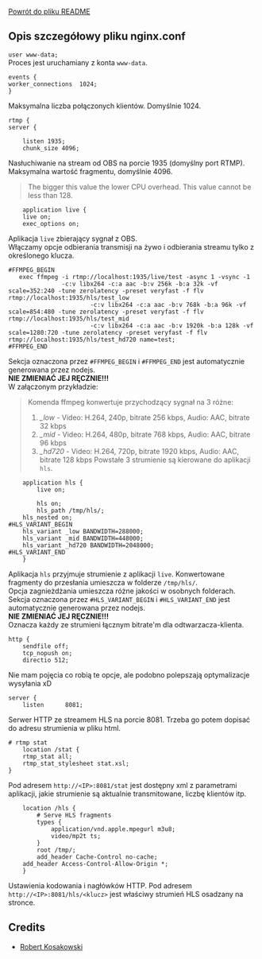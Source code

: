 [Powrót do pliku README](../master/README.md)
## Opis szczegółowy pliku nginx.conf

`user www-data;`  
Proces jest uruchamiany z konta `www-data`.

```
events {
worker_connections  1024;
}
```
Maksymalna liczba połączonych klientów. Domyślnie 1024.

```
rtmp {
server {

    listen 1935;	
    chunk_size 4096;
```
Nasłuchiwanie na stream od OBS na porcie 1935 (domyślny port RTMP).  
Maksymalna wartość fragmentu, domyślnie 4096. 
>The bigger this value the lower CPU overhead. This value cannot be less than 128.

```
    application live {
	live on;
	exec_options on;
 ```
 Aplikacja `live` zbierający sygnał z OBS.  
 Włączamy opcje odbierania transmisji na żywo i odbierania streamu tylko z określonego klucza.
 ```
 #FFMPEG_BEGIN
	exec ffmpeg -i rtmp://localhost:1935/live/test -async 1 -vsync -1
		        -c:v libx264 -c:a aac -b:v 256k -b:a 32k -vf scale=352:240 -tune zerolatency -preset veryfast -f flv rtmp://localhost:1935/hls/test_low
                        -c:v libx264 -c:a aac -b:v 768k -b:a 96k -vf scale=854:480 -tune zerolatency -preset veryfast -f flv rtmp://localhost:1935/hls/test_mid
                        -c:v libx264 -c:a aac -b:v 1920k -b:a 128k -vf scale=1280:720 -tune zerolatency -preset veryfast -f flv rtmp://localhost:1935/hls/test_hd720 name=test;
#FFMPEG_END
```
Sekcja oznaczona przez `#FFMPEG_BEGIN` i `#FFMPEG_END` jest automatycznie generowana przez nodejs.  
**NIE ZMIENIAĆ JEJ RĘCZNIE!!!**  
W załączonym przykładzie:
>Komenda ffmpeg konwertuje przychodzący sygnał na 3 różne:
>1. *_low* - Video: H.264, 240p, bitrate 256 kbps, Audio: AAC, bitrate 32 kbps
>2. *_mid* - Video: H.264, 480p, bitrate 768 kbps, Audio: AAC, bitrate 96 kbps
>3. *_hd720* - Video: H.264, 720p, bitrate 1920 kbps, Audio: AAC, bitrate 128 kbps
>Powstałe 3 strumienie są kierowane do aplikacji `hls`.

```
    application hls {
        live on;

        hls on;
        hls_path /tmp/hls/;
	hls_nested on;
#HLS_VARIANT_BEGIN
	hls_variant _low BANDWIDTH=288000;
	hls_variant _mid BANDWIDTH=448000;
	hls_variant _hd720 BANDWIDTH=2048000;
#HLS_VARIANT_END
    }
```
Aplikacja `hls` przyjmuje strumienie z aplikacji `live`. Konwertowane fragmenty do przesłania umieszcza w folderze `/tmp/hls/`.  
Opcja zagnieżdżania umieszcza różne jakości w osobnych folderach.  
Sekcja oznaczona przez `#HLS_VARIANT_BEGIN` i `#HLS_VARIANT_END` jest automatycznie generowana przez nodejs.  
**NIE ZMIENIAĆ JEJ RĘCZNIE!!!**  
Oznacza każdy ze strumieni łącznym bitrate'm dla odtwarzacza-klienta.

```
http {
	sendfile off;
	tcp_nopush on;
	directio 512;
```
Nie mam pojęcia co robią te opcje, ale podobno polepszają optymalizacje wysyłania xD

```
server {
    listen      8081;
```
Serwer HTTP ze streamem HLS na porcie 8081. Trzeba go potem dopisać do adresu strumienia w pliku html.  

```
# rtmp stat
	location /stat {
	rtmp_stat all;
	rtmp_stat_stylesheet stat.xsl;
}
```
Pod adresem `http://<IP>:8081/stat` jest dostępny xml z parametrami aplikacji, jakie strumienie są aktualnie transmitowane, liczbę klientów itp.

```
    location /hls {
        # Serve HLS fragments
        types {
            application/vnd.apple.mpegurl m3u8;
            video/mp2t ts;
        }
        root /tmp/;
        add_header Cache-Control no-cache;
	add_header Access-Control-Allow-Origin *;
    }
```
Ustawienia kodowania i nagłówków HTTP.
Pod adresem `http://<IP>:8081/hls/<klucz>` jest właściwy strumień HLS osadzany na stronce.

## Credits
- [Robert Kosakowski](https://github.com/Kosert)
